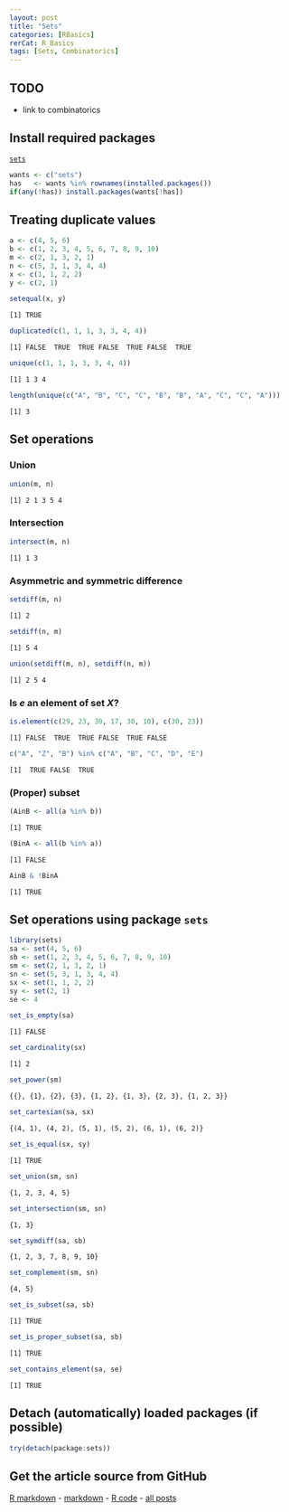 ```yaml
---
layout: post
title: "Sets"
categories: [RBasics]
rerCat: R_Basics
tags: [Sets, Combinatorics]
---
```





TODO
-------------------------

 - link to combinatorics

Install required packages
-------------------------

[`sets`](http://cran.r-project.org/package=sets)


```r
wants <- c("sets")
has   <- wants %in% rownames(installed.packages())
if(any(!has)) install.packages(wants[!has])
```


Treating duplicate values
-------------------------


```r
a <- c(4, 5, 6)
b <- c(1, 2, 3, 4, 5, 6, 7, 8, 9, 10)
m <- c(2, 1, 3, 2, 1)
n <- c(5, 3, 1, 3, 4, 4)
x <- c(1, 1, 2, 2)
y <- c(2, 1)
```



```r
setequal(x, y)
```

```
[1] TRUE
```

```r
duplicated(c(1, 1, 1, 3, 3, 4, 4))
```

```
[1] FALSE  TRUE  TRUE FALSE  TRUE FALSE  TRUE
```

```r
unique(c(1, 1, 1, 3, 3, 4, 4))
```

```
[1] 1 3 4
```

```r
length(unique(c("A", "B", "C", "C", "B", "B", "A", "C", "C", "A")))
```

```
[1] 3
```


Set operations
-------------------------

### Union

```r
union(m, n)
```

```
[1] 2 1 3 5 4
```


### Intersection


```r
intersect(m, n)
```

```
[1] 1 3
```


### Asymmetric and symmetric difference


```r
setdiff(m, n)
```

```
[1] 2
```

```r
setdiff(n, m)
```

```
[1] 5 4
```

```r
union(setdiff(m, n), setdiff(n, m))
```

```
[1] 2 5 4
```


### Is $e$ an element of set $X$?


```r
is.element(c(29, 23, 30, 17, 30, 10), c(30, 23))
```

```
[1] FALSE  TRUE  TRUE FALSE  TRUE FALSE
```

```r
c("A", "Z", "B") %in% c("A", "B", "C", "D", "E")
```

```
[1]  TRUE FALSE  TRUE
```


### (Proper) subset


```r
(AinB <- all(a %in% b))
```

```
[1] TRUE
```

```r
(BinA <- all(b %in% a))
```

```
[1] FALSE
```

```r
AinB & !BinA
```

```
[1] TRUE
```


Set operations using package `sets`
-------------------------


```r
library(sets)
sa <- set(4, 5, 6)
sb <- set(1, 2, 3, 4, 5, 6, 7, 8, 9, 10)
sm <- set(2, 1, 3, 2, 1)
sn <- set(5, 3, 1, 3, 4, 4)
sx <- set(1, 1, 2, 2)
sy <- set(2, 1)
se <- 4

set_is_empty(sa)
```

```
[1] FALSE
```

```r
set_cardinality(sx)
```

```
[1] 2
```

```r
set_power(sm)
```

```
{{}, {1}, {2}, {3}, {1, 2}, {1, 3}, {2, 3}, {1, 2, 3}}
```

```r
set_cartesian(sa, sx)
```

```
{(4, 1), (4, 2), (5, 1), (5, 2), (6, 1), (6, 2)}
```

```r
set_is_equal(sx, sy)
```

```
[1] TRUE
```

```r
set_union(sm, sn)
```

```
{1, 2, 3, 4, 5}
```

```r
set_intersection(sm, sn)
```

```
{1, 3}
```

```r
set_symdiff(sa, sb)
```

```
{1, 2, 3, 7, 8, 9, 10}
```

```r
set_complement(sm, sn)
```

```
{4, 5}
```

```r
set_is_subset(sa, sb)
```

```
[1] TRUE
```

```r
set_is_proper_subset(sa, sb)
```

```
[1] TRUE
```

```r
set_contains_element(sa, se)
```

```
[1] TRUE
```


Detach (automatically) loaded packages (if possible)
-------------------------


```r
try(detach(package:sets))
```


Get the article source from GitHub
----------------------------------------------

[R markdown](https://github.com/dwoll/RExRepos/raw/master/Rmd/sets.Rmd) - [markdown](https://github.com/dwoll/RExRepos/raw/master/md/sets.md) - [R code](https://github.com/dwoll/RExRepos/raw/master/R/sets.R) - [all posts](https://github.com/dwoll/RExRepos/)
